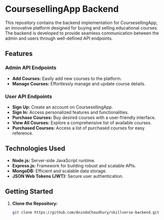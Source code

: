 # CoursesellingApp Backend

This repository contains the backend implementation for CoursesellingApp, an innovative platform designed for buying and selling educational courses. The backend is developed to provide seamless communication between the admin and users through well-defined API endpoints.

## Features

### Admin API Endpoints

- **Add Courses:** Easily add new courses to the platform.
- **Manage Courses:** Effortlessly manage and update course details.

### User API Endpoints

- **Sign Up:** Create an account on CoursesellingApp.
- **Sign In:** Access personalized features and functionalities.
- **Purchase Courses:** Buy desired courses with a user-friendly interface.
- **View All Courses:** Explore a comprehensive list of available courses.
- **Purchased Courses:** Access a list of purchased courses for easy reference.

## Technologies Used

- **Node.js:** Server-side JavaScript runtime.
- **Express.js:** Framework for building robust and scalable APIs.
- **MongoDB:** Efficient and scalable data storage.
- **JSON Web Tokens (JWT):** Secure user authentication.

## Getting Started

1. **Clone the Repository:**
   ```bash
   git clone https://github.com/AnindoChoudhury/skillverse-backend.git
   ```
